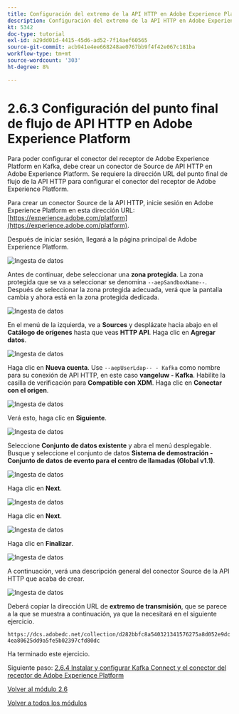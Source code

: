 ```yaml
---
title: Configuración del extremo de la API HTTP en Adobe Experience Platform
description: Configuración del extremo de la API HTTP en Adobe Experience Platform
kt: 5342
doc-type: tutorial
exl-id: a29dd01d-4415-45d6-ad52-7f14aef60565
source-git-commit: acb941e4ee668248ae0767bb9f4f42e067c181ba
workflow-type: tm+mt
source-wordcount: '303'
ht-degree: 8%

---
```


# 2.6.3 Configuración del punto final de flujo de API HTTP en Adobe Experience Platform

Para poder configurar el conector del receptor de Adobe Experience Platform en Kafka, debe crear un conector de Source de API HTTP en Adobe Experience Platform. Se requiere la dirección URL del punto final de flujo de la API HTTP para configurar el conector del receptor de Adobe Experience Platform.

Para crear un conector Source de la API HTTP, inicie sesión en Adobe Experience Platform en esta dirección URL: [https://experience.adobe.com/platform](https://experience.adobe.com/platform).

Después de iniciar sesión, llegará a la página principal de Adobe Experience Platform.

![Ingesta de datos](./../../../modules/datacollection/module1.2/images/home.png)

Antes de continuar, debe seleccionar una **zona protegida**. La zona protegida que se va a seleccionar se denomina ``--aepSandboxName--``. Después de seleccionar la zona protegida adecuada, verá que la pantalla cambia y ahora está en la zona protegida dedicada.

![Ingesta de datos](./../../../modules/datacollection/module1.2/images/sb1.png)

En el menú de la izquierda, ve a **Sources** y desplázate hacia abajo en el **Catálogo de orígenes** hasta que veas **HTTP API**. Haga clic en **Agregar datos**.

![Ingesta de datos](./images/kaep1.png)

Haga clic en **Nueva cuenta**. Use `--aepUserLdap-- - Kafka` como nombre para su conexión de API HTTP, en este caso **vangeluw - Kafka**. Habilite la casilla de verificación para **Compatible con XDM**. Haga clic en **Conectar con el origen**.

![Ingesta de datos](./images/kaep2.png)

Verá esto, haga clic en **Siguiente**.

![Ingesta de datos](./images/kaep3.png)

Seleccione **Conjunto de datos existente** y abra el menú desplegable. Busque y seleccione el conjunto de datos **Sistema de demostración - Conjunto de datos de evento para el centro de llamadas (Global v1.1)**.

![Ingesta de datos](./images/kaep4.png)

Haga clic en **Next**.

![Ingesta de datos](./images/kaep6.png)

Haga clic en **Next**.

![Ingesta de datos](./images/kaep7.png)

Haga clic en **Finalizar**.

![Ingesta de datos](./images/kaep8.png)

A continuación, verá una descripción general del conector Source de la API HTTP que acaba de crear.

![Ingesta de datos](./images/kaep9.png)

Deberá copiar la dirección URL de **extremo de transmisión**, que se parece a la que se muestra a continuación, ya que la necesitará en el siguiente ejercicio.

`https://dcs.adobedc.net/collection/d282bbfc8a540321341576275a8d052e9dc4ea80625dd9a5fe5b02397cfd80dc`

Ha terminado este ejercicio.

Siguiente paso: [2.6.4 Instalar y configurar Kafka Connect y el conector del receptor de Adobe Experience Platform](./ex4.md)

[Volver al módulo 2.6](./aep-apache-kafka.md)

[Volver a todos los módulos](../../../overview.md)
